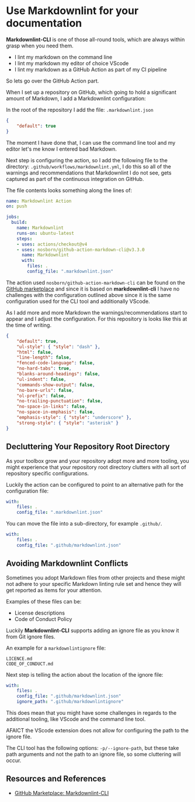 # Use Markdownlint for your documentation

**Markdownlint-CLI** is one of those all-round tools, which are always within grasp when you need them.

- I lint my markdown on the command line
- I lint my markdown my editor of choice VScode
- I lint my markdown as a GitHub Action as part of my CI pipeline

So lets go over the GitHub Action part.

When I set up a repository on GitHub, which going to hold a significant amount of Markdown, I add a Markdownlint configuration:

In the root of the repository I add the file: `.markdownlint.json`

```json
{
    "default": true
}
```

The moment I have done that, I can use the command line tool and my editor let's me know I entered bad Markdown.

Next step is configuring the action, so I add the following file to the directory: `.github/workflows/markdownlint.yml`, I do this so all of the warnings and recommendations that Markdownlint I do not see, gets captured as part of the continuous integration on GitHub.

The file contents looks something along the lines of:

```yaml
name: Markdownlint Action
on: push

jobs:
  build:
    name: Markdownlint
    runs-on: ubuntu-latest
    steps:
    - uses: actions/checkout@v4
    - uses: nosborn/github-action-markdown-cli@v3.3.0
      name: Markdownlint
      with:
        files: .
        config_file: ".markdownlint.json"
```

The action used `nosborn/github-action-markdown-cli` can be found on the [GitHub marketplace][MARKETPLACE] and since it is based on **markdownlint-cli** I have no challenges with the configuration outlined above since it is the same configuration used for the CLI tool and additionally VScode.

As I add more and more Markdown the warnings/recommendations start to appear and I adjust the configuration. For this repository is looks like this at the time of writing.

```json
{
    "default": true,
    "ul-style": { "style": "dash" },
    "html": false,
    "line-length": false,
    "fenced-code-language": false,
    "no-hard-tabs": true,
    "blanks-around-headings": false,
    "ul-indent": false,
    "commands-show-output": false,
    "no-bare-urls": false,
    "ol-prefix": false,
    "no-trailing-punctuation": false,
    "no-space-in-links": false,
    "no-space-in-emphasis": false,
    "emphasis-style": { "style": "underscore" },
    "strong-style": { "style": "asterisk" }
}
```

## Decluttering Your Repository Root Directory

As your toolbox grow and your repository adopt more and more tooling, you might experience that your repository root directory clutters with all sort of repository specific configurations.

Luckily the action can be configured to point to an alternative path for the configuration file:

```yaml
with:
    files: .
    config_file: ".markdownlint.json"
```

You can move the file into a sub-directory, for example `.github/`.

```yaml
with:
    files: .
    config_file: ".github/markdownlint.json"
```

## Avoiding Markdownlint Conflicts

Sometimes you adopt Markdown files from other projects and these might not adhere to your specific Markdown linting rule set and hence they will get reported as items for your attention.

Examples of these files can be:

- License descriptions
- Code of Conduct Policy

Luckily **Markdownlint-CLI** supports adding an ignore file as you know it from Git ignore files.

An example for a `markdownlintignore` file:

```
LICENCE.md
CODE_OF_CONDUCT.md
```

Next step is telling the action about the location of the ignore file:

```yaml
with:
    files: .
    config_file: ".github/markdownlint.json"
    ignore_path: ".github/markdownlintignore"
```

This does mean that you might have some challenges in regards to the additional tooling, like VScode and the command line tool.

AFAICT the VScode extension does not allow for configuring the path to the ignore file.

The CLI tool has the following options: `-p/--ignore-path`, but these take path arguments and not the path to an ignore file, so some cluttering will occur.

## Resources and References

- [GitHub Marketplace: Markdownlint-CLI][MARKETPLACE]

[MARKETPLACE]: https://github.com/marketplace/actions/markdownlint-cli
